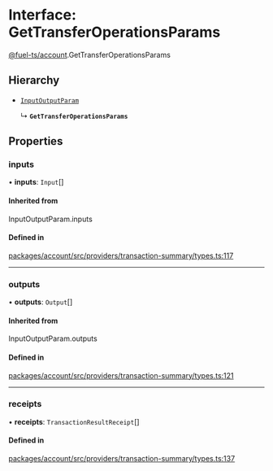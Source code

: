 # Interface: GetTransferOperationsParams

[@fuel-ts/account](/api/Account/index.md).GetTransferOperationsParams

## Hierarchy

- [`InputOutputParam`](/api/Account/index.md#inputoutputparam)

  ↳ **`GetTransferOperationsParams`**

## Properties

### inputs

• **inputs**: `Input`[]

#### Inherited from

InputOutputParam.inputs

#### Defined in

[packages/account/src/providers/transaction-summary/types.ts:117](https://github.com/FuelLabs/fuels-ts/blob/7c77a797/packages/account/src/providers/transaction-summary/types.ts#L117)

___

### outputs

• **outputs**: `Output`[]

#### Inherited from

InputOutputParam.outputs

#### Defined in

[packages/account/src/providers/transaction-summary/types.ts:121](https://github.com/FuelLabs/fuels-ts/blob/7c77a797/packages/account/src/providers/transaction-summary/types.ts#L121)

___

### receipts

• **receipts**: `TransactionResultReceipt`[]

#### Defined in

[packages/account/src/providers/transaction-summary/types.ts:137](https://github.com/FuelLabs/fuels-ts/blob/7c77a797/packages/account/src/providers/transaction-summary/types.ts#L137)
